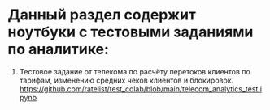 # Данный раздел содержит ноутбуки с тестовыми заданиями по аналитике:

1. Тестовое задание от телекома по расчёту перетоков клиентов по тарифам, изменению средних чеков клиентов и блокировок. https://github.com/ratelist/test_colab/blob/main/telecom_analytics_test.ipynb

